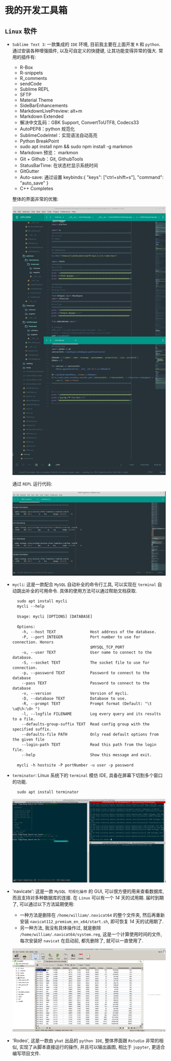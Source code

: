 # 我的开发工具箱

## `Linux` 软件

- `Sublime Text 3`: 一款集成的 `IDE` 环境, 目前我主要在上面开发 `R` 和 `python`. 通过安装各种增强插件, 以及可自定义的快捷键, 让其功能变得异常的强大. 常用的插件有:

  - R-Box
  - R-snippets
  - R_comments
  - sendCode
  - Sublime REPL
  - SFTP
  - Material Theme
  - SideBarEnhancements
  - MarkdownLivePreview: alt+m
  - Markdown Extended 
  - 解决中文乱码：GBK Support, ConvertToUTF8, Codecs33
  - AutoPEP8：python 规范化
  - SublimeCodeIntel：实现语法自动高亮
  - Python BreakPoint
  - sudo apt install npm && sudo npm install -g markmon
  - Markdown 预览： markmon
  - Git + Github：Git, GithubTools
  - StatusBarTime: 在状态栏显示系统时间
  - GitGutter
  - Auto-save: 通过设置 keybinds:{ "keys": ["ctrl+shift+s"], "command": "auto_save" }
  - C++ Completes

  整体的界面非常的优雅:

  ![sublime](/Toolkits/pic/sublime.png)

  通过 `REPL` 运行代码:

  ![sublime_2](/Toolkits/pic/sublime_2.png)

- `mycli`: 这是一款配合 `MySQL` 自动补全的命令行工具, 可以实现在 `terminal` 自动跳出补全的可用命令. 具体的使用方法可以通过帮助文档获取.

        sudo apt install mycli
        mycli --help

        Usage: mycli [OPTIONS] [DATABASE]       

        Options:
          -h, --host TEXT               Host address of the database.
          -P, --port INTEGER            Port number to use for connection. Honors
                                        $MYSQL_TCP_PORT
          -u, --user TEXT               User name to connect to the database.
          -S, --socket TEXT             The socket file to use for connection.
          -p, --password TEXT           Password to connect to the database
          --pass TEXT                   Password to connect to the database
          -v, --version                 Version of mycli.
          -D, --database TEXT           Database to use.
          -R, --prompt TEXT             Prompt format (Default: "\t \u@\h:\d> ")
          -l, --logfile FILENAME        Log every query and its results to a file.
          --defaults-group-suffix TEXT  Read config group with the specified suffix.
          --defaults-file PATH          Only read default options from the given file
          --login-path TEXT             Read this path from the login file.
          --help                        Show this message and exit.

        mycli -h hostsite -P portNumber -u user -p password

- `terminator`: Linux 系统下的 `terminal` 模仿 IDE, 具备在屏幕下切割多个窗口的功能.

        sudo apt install terminator 

  ![terminator](/Toolkits/pic/terminator.png)

- 'navicate': 这是一款 `MySQL 可视化操作` 的 GUI, 可以很方便的用来查看数据库, 而且支持对多种数据库的连接. 在 `Linux` 可以有一个 *14* 天的试用期. 届时到期了, 可以通过以下方法延期使用:
    - 一种方法是删除在 `/home/william/.navicat64` 的整个文件夹, 然后再重新安装 `navicat112_premium_en_x64/start.sh`, 即可恢复 *14* 天的试用期了.
    - 另一种方法, 我没有具体操作过, 就是删除 `/home/william/.navicat64/system.reg`, 这是一个计算使用时间的文件, 每次安装好 `navicat` 在启动前, 都先删除了, 就可以一直使用了.

  ![navicat](/Toolkits/pic/navicat.png)

- 'Rodeo', 这是一款由 `yhat` 出品的 `python IDE`, 整体界面跟 `Rstudio` 非常的相似, 实现了从脚本直接运行的操作, 并且可以输出画图, 相比于 `jupyter`, 更适合编写项目文件.
